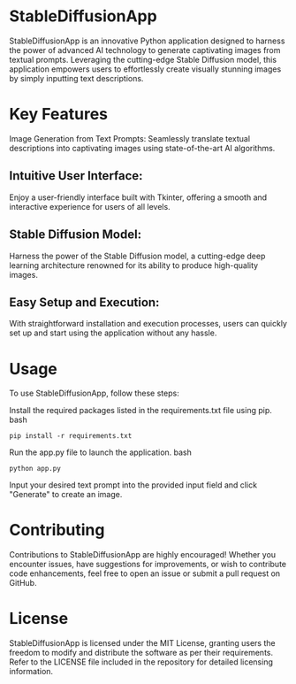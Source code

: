 # StableDiffusionApp
StableDiffusionApp is an innovative Python application designed to harness the power of advanced AI technology to generate captivating images from textual prompts. Leveraging the cutting-edge Stable Diffusion model, this application empowers users to effortlessly create visually stunning images by simply inputting text descriptions.

# Key Features
Image Generation from Text Prompts: Seamlessly translate textual descriptions into captivating images using state-of-the-art AI algorithms.

## Intuitive User Interface: 
Enjoy a user-friendly interface built with Tkinter, offering a smooth and interactive experience for users of all levels.

## Stable Diffusion Model: 
Harness the power of the Stable Diffusion model, a cutting-edge deep learning architecture renowned for its ability to produce high-quality images.

## Easy Setup and Execution:
With straightforward installation and execution processes, users can quickly set up and start using the application without any hassle.

# Usage
To use StableDiffusionApp, follow these steps:

Install the required packages listed in the requirements.txt file using pip.
bash
```
pip install -r requirements.txt
```
Run the app.py file to launch the application.
bash
```
python app.py
```
Input your desired text prompt into the provided input field and click "Generate" to create an image.

# Contributing
Contributions to StableDiffusionApp are highly encouraged! Whether you encounter issues, have suggestions for improvements, or wish to contribute code enhancements, feel free to open an issue or submit a pull request on GitHub.

# License
StableDiffusionApp is licensed under the MIT License, granting users the freedom to modify and distribute the software as per their requirements. Refer to the LICENSE file included in the repository for detailed licensing information.
